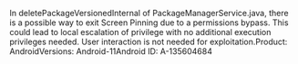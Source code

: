 In deletePackageVersionedInternal of PackageManagerService.java, there is a possible way to exit Screen Pinning due to a permissions bypass. This could lead to local escalation of privilege with no additional execution privileges needed. User interaction is not needed for exploitation.Product: AndroidVersions: Android-11Android ID: A-135604684
